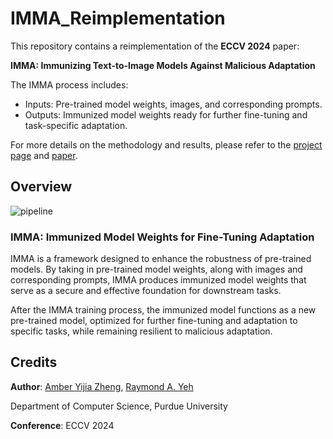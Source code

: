 # IMMA_Reimplementation

This repository contains a reimplementation of the **ECCV 2024** paper:

**IMMA: Immunizing Text-to-Image Models Against Malicious Adaptation**

The IMMA process includes:
  - Inputs: Pre-trained model weights, images, and corresponding prompts.
  - Outputs: Immunized model weights ready for further fine-tuning and task-specific adaptation.

For more details on the methodology and results, please refer to the [project page](https://www.amberyzheng.com/imma/) and [paper](https://arxiv.org/abs/2311.18815).

## Overview

![pipeline](https://github.com/user-attachments/assets/10fda64e-7cef-4e3b-9c25-418d644833d3)

### IMMA: Immunized Model Weights for Fine-Tuning Adaptation
IMMA is a framework designed to enhance the robustness of pre-trained models. By taking in pre-trained model weights, along with images and corresponding prompts, IMMA produces immunized model weights that serve as a secure and effective foundation for downstream tasks.

After the IMMA training process, the immunized model functions as a new pre-trained model, optimized for further fine-tuning and adaptation to specific tasks, while remaining resilient to malicious adaptation.

## Credits
**Author**: [Amber Yijia Zheng](https://amberyzheng.com/), [Raymond A. Yeh](https://raymond-yeh.com/)

Department of Computer Science, Purdue University

**Conference**: ECCV 2024
